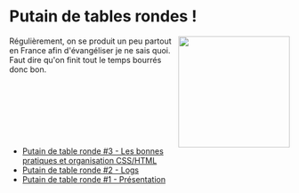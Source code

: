 # Putain de tables rondes !

<img height="200" align="right" src="https://raw.githubusercontent.com/putaindecode/tables-rondes/master/resources/beer.jpg">

Régulièrement, on se produit un peu partout en France afin d'évangéliser je ne sais quoi. Faut dire qu'on finit tout le temps bourrés donc bon.

<br><br><br><br><br><br>

- [Putain de table ronde #3 - Les bonnes pratiques et organisation CSS/HTML](https://github.com/putaindecode/tables-rondes/blob/master/3.md)
- [Putain de table ronde #2 - Logs](https://github.com/putaindecode/tables-rondes/blob/master/2.md)
- [Putain de table ronde #1 - Présentation](https://github.com/putaindecode/tables-rondes/blob/master/1.md)
